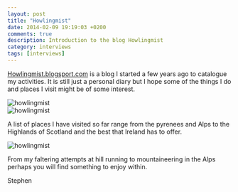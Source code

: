 ```yaml
---
layout: post
title: "Howlingmist"
date: 2014-02-09 19:19:03 +0200
comments: true
description: Introduction to the blog Howlingmist
category: interviews
tags: [interviews]
---
```

<a href="http://www.howlingmist.blogspot.com" target="_blank">Howlingmist.blogsport.com</a> is a blog I started a few years ago to catalogue my activities.  It is still just a personal diary but I hope some of the things I do and places I visit might be of some interest.

<img src="http://farm6.staticflickr.com/5544/12413633914_4e5126d2de_o.jpg" alt="howlingmist">
<!--more--><br>

<img src="http://farm3.staticflickr.com/2861/12413157025_6555d6d691_o.jpg" alt="howlingmist">

A list of places I have visited so far range from the pyrenees and Alps to the Highlands of Scotland and the best that Ireland has to offer.

<img src="http://farm8.staticflickr.com/7293/12413633814_8bffd15c7e_o.jpg" alt="howlingmist">

From my faltering attempts at hill running to mountaineering in the Alps perhaps you will find something to enjoy within.  

Stephen
<br><br>
